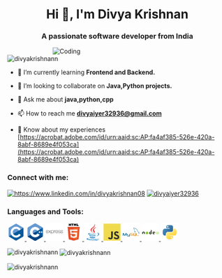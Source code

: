 <h1 align="center">Hi 👋, I'm Divya Krishnan</h1>
<h3 align="center">A passionate software developer from India</h3>

<img align="right" alt="Coding" width="400" src="https://cdn.dribbble.com/users/1162077/screenshots/3848914/programmer.gif">

<p align="left"> <img src="https://komarev.com/ghpvc/?username=divyakrishnann&label=Profile%20views&color=0e75b6&style=flat" alt="divyakrishnann" /> </p>


- 🌱 I’m currently learning **Frontend and Backend.**

- 👯 I’m looking to collaborate on **Java,Python projects.**

- 💬 Ask me about **java,python,cpp**

- 📫 How to reach me **divyaiyer32936@gmail.com**

- 📄 Know about my experiences [https://acrobat.adobe.com/id/urn:aaid:sc:AP:fa4af385-526e-420a-8abf-8689e4f053ca](https://acrobat.adobe.com/id/urn:aaid:sc:AP:fa4af385-526e-420a-8abf-8689e4f053ca)

<h3 align="left">Connect with me:</h3>
<p align="left">
<a href="https://linkedin.com/in/https://www.linkedin.com/in/divyakrishnan08" target="blank"><img align="center" src="https://raw.githubusercontent.com/rahuldkjain/github-profile-readme-generator/master/src/images/icons/Social/linked-in-alt.svg" alt="https://www.linkedin.com/in/divyakrishnan08" height="30" width="40" /></a>
<a href="https://www.leetcode.com/divyaiyer32936" target="blank"><img align="center" src="https://raw.githubusercontent.com/rahuldkjain/github-profile-readme-generator/master/src/images/icons/Social/leet-code.svg" alt="divyaiyer32936" height="30" width="40" /></a>
</p>

<h3 align="left">Languages and Tools:</h3>
<p align="left"> <a href="https://www.cprogramming.com/" target="_blank" rel="noreferrer"> <img src="https://raw.githubusercontent.com/devicons/devicon/master/icons/c/c-original.svg" alt="c" width="40" height="40"/> </a> <a href="https://www.w3schools.com/cpp/" target="_blank" rel="noreferrer"> <img src="https://raw.githubusercontent.com/devicons/devicon/master/icons/cplusplus/cplusplus-original.svg" alt="cplusplus" width="40" height="40"/> </a> <a href="https://expressjs.com" target="_blank" rel="noreferrer"> <img src="https://raw.githubusercontent.com/devicons/devicon/master/icons/express/express-original-wordmark.svg" alt="express" width="40" height="40"/> </a> <a href="https://www.w3.org/html/" target="_blank" rel="noreferrer"> <img src="https://raw.githubusercontent.com/devicons/devicon/master/icons/html5/html5-original-wordmark.svg" alt="html5" width="40" height="40"/> </a> <a href="https://www.java.com" target="_blank" rel="noreferrer"> <img src="https://raw.githubusercontent.com/devicons/devicon/master/icons/java/java-original.svg" alt="java" width="40" height="40"/> </a> <a href="https://developer.mozilla.org/en-US/docs/Web/JavaScript" target="_blank" rel="noreferrer"> <img src="https://raw.githubusercontent.com/devicons/devicon/master/icons/javascript/javascript-original.svg" alt="javascript" width="40" height="40"/> </a> <a href="https://www.mysql.com/" target="_blank" rel="noreferrer"> <img src="https://raw.githubusercontent.com/devicons/devicon/master/icons/mysql/mysql-original-wordmark.svg" alt="mysql" width="40" height="40"/> </a> <a href="https://nodejs.org" target="_blank" rel="noreferrer"> <img src="https://raw.githubusercontent.com/devicons/devicon/master/icons/nodejs/nodejs-original-wordmark.svg" alt="nodejs" width="40" height="40"/> </a> <a href="https://www.python.org" target="_blank" rel="noreferrer"> <img src="https://raw.githubusercontent.com/devicons/devicon/master/icons/python/python-original.svg" alt="python" width="40" height="40"/> </a> </p>

<p><img align="left" src="https://github-readme-stats.vercel.app/api/top-langs?username=divyakrishnann&show_icons=true&locale=en&layout=compact" alt="divyakrishnann" /></p>

<p>&nbsp;<img align="center" src="https://github-readme-stats.vercel.app/api?username=divyakrishnann&show_icons=true&locale=en" alt="divyakrishnann" /></p>

<p><img align="center" src="https://github-readme-streak-stats.herokuapp.com/?user=divyakrishnann&" alt="divyakrishnann" /></p>
